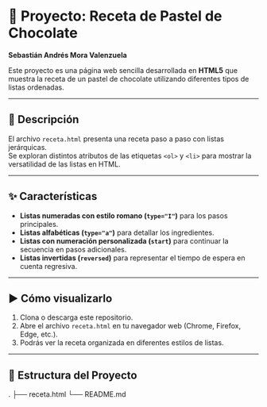 # 🍰 Proyecto: Receta de Pastel de Chocolate

**Sebastián Andrés Mora Valenzuela**

Este proyecto es una página web sencilla desarrollada en **HTML5** que muestra la receta de un pastel de chocolate utilizando diferentes tipos de listas ordenadas.

---

## 📖 Descripción

El archivo `receta.html` presenta una receta paso a paso con listas jerárquicas.  
Se exploran distintos atributos de las etiquetas `<ol>` y `<li>` para mostrar la versatilidad de las listas en HTML.

---

## ✨ Características

- **Listas numeradas con estilo romano (`type="I"`)** para los pasos principales.  
- **Listas alfabéticas (`type="a"`)** para detallar los ingredientes.  
- **Listas con numeración personalizada (`start`)** para continuar la secuencia en pasos adicionales.  
- **Listas invertidas (`reversed`)** para representar el tiempo de espera en cuenta regresiva.  

---

## ▶️ Cómo visualizarlo

1. Clona o descarga este repositorio.  
2. Abre el archivo `receta.html` en tu navegador web (Chrome, Firefox, Edge, etc.).  
3. Podrás ver la receta organizada en diferentes estilos de listas.  

---

## 📂 Estructura del Proyecto
.
├── receta.html
└── README.md